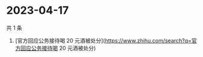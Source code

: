 # 2023-04-17

共 1 条

<!-- BEGIN -->
<!-- 最后更新时间 Mon Apr 17 2023 03:01:28 GMT+0800 (China Standard Time) -->

1. [官方回应公务接待喝 20
   元酒被处分](https://www.zhihu.com/search?q=官方回应公务接待喝 20 元酒被处分)

<!-- END -->
